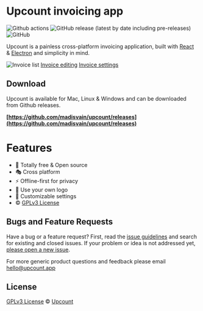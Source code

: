 # Upcount invoicing app

![Github actions](https://github.com/madisvain/upcount/workflows/Release/badge.svg) ![GitHub release (latest by date including pre-releases)](https://img.shields.io/github/v/release/madisvain/upcount?include_prereleases) ![GitHub](https://img.shields.io/github/license/madisvain/upcount)

Upcount is a painless cross-platform invoicing application, built with [React](https://reactjs.org/) & [Electron](https://electronjs.org/) and simplicity in mind.

![Invoice list](https://www.upcount.app/screenshots/invoices.png)
[Invoice editing](https://www.upcount.app/screenshots/invoice-edit.png)
[Invoice settings](https://www.upcount.app/screenshots/settings.png)

## Download

Upcount is available for Mac, Linux & Windows and can be downloaded from Github releases.

**[https://github.com/madisvain/upcount/releases](https://github.com/madisvain/upcount/releases)**

# Features
* 🎯 Totally free & Open source
* 🎭 Cross platform
* ⚡️ Offline-first for privacy
* 👾 Use your own logo
* 🍭 Customizable settings
* ©️ [GPLv3 License](https://github.com/madisvain/upcount/blob/master/LICENSE)

## Bugs and Feature Requests

Have a bug or a feature request? First, read the [issue guidelines](https://github.com/madisvain/upcount/blob/master/CONTRIBUTING.md#using-the-issue-tracker) and search for existing and closed issues. If your problem or idea is not addressed yet, [please open a new issue](https://github.com/madisvain/upcount/issues).

For more generic product questions and feedback please email [hello@upcount.app](mailto:hello@upcount.app)

## License

[GPLv3 License](https://github.com/madisvain/upcount/blob/master/LICENSE) &copy; [Upcount](https://upcount.app)
